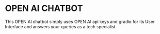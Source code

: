 # OPEN AI CHATBOT

This OPEN AI chatbot simply uses OPEN AI api keys and gradio for its User Interface and answers your queries as a tech specialist.
